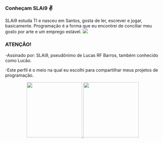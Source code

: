### Conheçam SLAi9 ✌

SLAi9 estuda TI e nasceu em Santos, gosta de ler, escrever e jogar, basicamente. 
Programação é a forma que eu encontrei de conciliar meu gosto por arte e um emprego estável. 
<img src="‪C:\Users\lucas.rfbarros\Desktop\slai9.png">

### ATENÇÃO!

-Assinado por: SLAi9, pseudônimo de Lucas RF Barros, também conhecido como Lucão.

-Este perfil é o meio na qual eu escolhi para compartilhar meus projetos de programação. 

<div align="center">
  <a href="https://github.com/SLAi9">
  <img height="180em" src="https://github-readme-stats.vercel.app/api?username=SLAi9&show_icons=true&theme=dracula&include_all_commits=true&count_private=true"/>
  <img height="180em" src="https://github-readme-stats.vercel.app/api/top-langs/?username=SLAi9&layout=compact&langs_count=7&theme=dracula"/>
</div>
